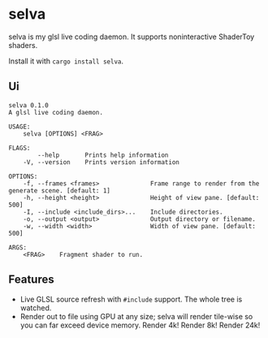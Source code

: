 # selva

selva is my glsl live coding daemon. It supports noninteractive ShaderToy shaders.

Install it with `cargo install selva`.

## Ui

````
selva 0.1.0
A glsl live coding daemon.

USAGE:
    selva [OPTIONS] <FRAG>

FLAGS:
        --help       Prints help information
    -V, --version    Prints version information

OPTIONS:
    -f, --frames <frames>              Frame range to render from the generate scene. [default: 1]
    -h, --height <height>              Height of view pane. [default: 500]
    -I, --include <include_dirs>...    Include directories.
    -o, --output <output>              Output directory or filename.
    -w, --width <width>                Width of view pane. [default: 500]

ARGS:
    <FRAG>    Fragment shader to run.
````


## Features

* Live GLSL source refresh with `#include` support. The whole tree is watched.
* Render out to file using GPU at any size; selva will render tile-wise so you can far exceed device memory. Render 4k! Render 8k! Render 24k!
